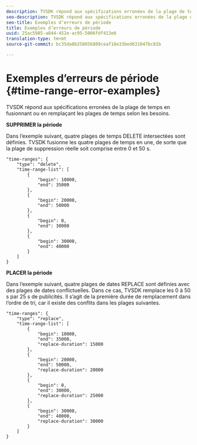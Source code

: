 ```yaml
---
description: TVSDK répond aux spécifications erronées de la plage de temps en fusionnant ou en remplaçant les plages de temps selon les besoins.
seo-description: TVSDK répond aux spécifications erronées de la plage de temps en fusionnant ou en remplaçant les plages de temps selon les besoins.
seo-title: Exemples d’erreurs de période
title: Exemples d’erreurs de période
uuid: 25ac5985-a844-452e-ac95-5006fdf413e6
translation-type: tm+mt
source-git-commit: bc35da8b258056809ceaf18e33bed631047bc81b

---
```



# Exemples d’erreurs de période {#time-range-error-examples}

TVSDK répond aux spécifications erronées de la plage de temps en fusionnant ou en remplaçant les plages de temps selon les besoins.

**SUPPRIMER la période**

Dans l’exemple suivant, quatre plages de temps DELETE intersectées sont définies. TVSDK fusionne les quatre plages de temps en une, de sorte que la plage de suppression réelle soit comprise entre 0 et 50 s.

```
"time-ranges": {
    "type": "delete",
    "time-range-list": [
        {
            "begin": 10000,
            "end": 35000
        },
        {
            "begin": 20000,
            "end": 50000
        },
        {
            "begin": 0,
            "end": 30000
        },
        {
            "begin": 30000,
            "end": 40000
        }
    ]
}
```

**PLACER la période**

Dans l’exemple suivant, quatre plages de dates REPLACE sont définies avec des plages de dates conflictuelles. Dans ce cas, TVSDK remplace les 0 à 50 s par 25 s de publicités. Il s’agit de la première durée de remplacement dans l’ordre de tri, car il existe des conflits dans les plages suivantes.

```
"time-ranges": {
    "type": "replace",
    "time-range-list": [
        {
            "begin": 10000,
            "end": 35000,
            "replace-duration": 15000
        },
        {
            "begin": 20000,
            "end": 50000,
            "replace-duration": 20000
        },
        {
            "begin": 0,
            "end": 30000,
            "replace-duration": 25000
        },
        {
            "begin": 30000,
            "end": 40000,
            "replace-duration": 30000
        }
    ]
}
```
